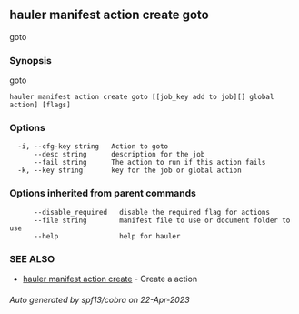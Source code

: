 ## hauler manifest action create goto

goto

### Synopsis

goto

```
hauler manifest action create goto [[job_key add to job][] global action] [flags]
```

### Options

```
  -i, --cfg-key string   Action to goto
      --desc string      description for the job
      --fail string      The action to run if this action fails
  -k, --key string       key for the job or global action
```

### Options inherited from parent commands

```
      --disable_required   disable the required flag for actions
      --file string        manifest file to use or document folder to use
      --help               help for hauler
```

### SEE ALSO

* [hauler manifest action create](hauler_manifest_action_create.md)	 - Create a action

###### Auto generated by spf13/cobra on 22-Apr-2023
